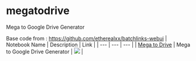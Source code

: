 # megatodrive
Mega to Google Drive Generator

Base code from : https://github.com/etherealxx/batchlinks-webui
| Notebook Name | Description | Link |
| --- | --- | --- |
| [Mega to Drive](https://github.com/sevunk/megatodrive) | Mega to Google Drive Generator | [![](https://img.shields.io/static/v1?message=Open%20in%20Colab&logo=googlecolab&labelColor=5c5c5c&color=0f80c1&label=%20&style=flat)](https://colab.research.google.com/github/sevunk/megatodrive/blob/main/megatodrive.ipynb) |
